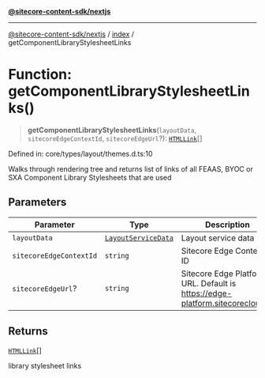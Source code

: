[**@sitecore-content-sdk/nextjs**](../../README.md)

***

[@sitecore-content-sdk/nextjs](../../README.md) / [index](../README.md) / getComponentLibraryStylesheetLinks

# Function: getComponentLibraryStylesheetLinks()

> **getComponentLibraryStylesheetLinks**(`layoutData`, `sitecoreEdgeContextId`, `sitecoreEdgeUrl`?): [`HTMLLink`](../type-aliases/HTMLLink.md)[]

Defined in: core/types/layout/themes.d.ts:10

Walks through rendering tree and returns list of links of all FEAAS, BYOC or SXA Component Library Stylesheets that are used

## Parameters

| Parameter | Type | Description |
| ------ | ------ | ------ |
| `layoutData` | [`LayoutServiceData`](../interfaces/LayoutServiceData.md) | Layout service data |
| `sitecoreEdgeContextId` | `string` | Sitecore Edge Context ID |
| `sitecoreEdgeUrl`? | `string` | Sitecore Edge Platform URL. Default is https://edge-platform.sitecorecloud.io |

## Returns

[`HTMLLink`](../type-aliases/HTMLLink.md)[]

library stylesheet links
